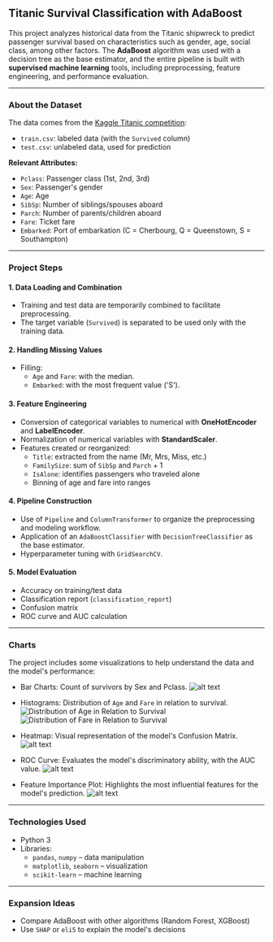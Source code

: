 ## Titanic Survival Classification with AdaBoost

This project analyzes historical data from the Titanic shipwreck to predict passenger survival based on characteristics such as gender, age, social class, among other factors. The **AdaBoost** algorithm was used with a decision tree as the base estimator, and the entire pipeline is built with **supervised machine learning** tools, including preprocessing, feature engineering, and performance evaluation.

-----

### About the Dataset

The data comes from the [Kaggle Titanic competition](https://www.kaggle.com/competitions/titanic):

  * `train.csv`: labeled data (with the `Survived` column)
  * `test.csv`: unlabeled data, used for prediction

**Relevant Attributes:**

  * `Pclass`: Passenger class (1st, 2nd, 3rd)
  * `Sex`: Passenger's gender
  * `Age`: Age
  * `SibSp`: Number of siblings/spouses aboard
  * `Parch`: Number of parents/children aboard
  * `Fare`: Ticket fare
  * `Embarked`: Port of embarkation (C = Cherbourg, Q = Queenstown, S = Southampton)

-----

### Project Steps

#### 1\. Data Loading and Combination

  * Training and test data are temporarily combined to facilitate preprocessing.
  * The target variable (`Survived`) is separated to be used only with the training data.

#### 2\. Handling Missing Values

  * Filling:
      * `Age` and `Fare`: with the median.
      * `Embarked`: with the most frequent value ('S').

#### 3\. Feature Engineering

  * Conversion of categorical variables to numerical with **OneHotEncoder** and **LabelEncoder**.
  * Normalization of numerical variables with **StandardScaler**.
  * Features created or reorganized:
      * `Title`: extracted from the name (Mr, Mrs, Miss, etc.)
      * `FamilySize`: sum of `SibSp` and `Parch` + 1
      * `IsAlone`: identifies passengers who traveled alone
      * Binning of age and fare into ranges

#### 4\. Pipeline Construction

  * Use of `Pipeline` and `ColumnTransformer` to organize the preprocessing and modeling workflow.
  * Application of an `AdaBoostClassifier` with `DecisionTreeClassifier` as the base estimator.
  * Hyperparameter tuning with `GridSearchCV`.

#### 5\. Model Evaluation

  * Accuracy on training/test data
  * Classification report (`classification_report`)
  * Confusion matrix
  * ROC curve and AUC calculation

-----

### Charts

The project includes some visualizations to help understand the data and the model's performance:

  * Bar Charts: Count of survivors by Sex and Pclass.
  ![alt text](/assets/image-2.png)

  * Histograms: Distribution of `Age` and `Fare` in relation to survival.
  ![Distribution of Age in Relation to Survival](/assets/image-3.png)
  ![Distribution of Fare in Relation to Survival](/assets/image-4.png)

  * Heatmap: Visual representation of the model's Confusion Matrix.
  ![alt text](/assets/image-5.png)
  
  * ROC Curve: Evaluates the model's discriminatory ability, with the AUC value.
  ![alt text](/assets/image-6.png)

  * Feature Importance Plot: Highlights the most influential features for the model's prediction.
  ![alt text](/assets/image-7.png)

-----

### Technologies Used

  * Python 3
  * Libraries:
      * `pandas`, `numpy` – data manipulation
      * `matplotlib`, `seaborn` – visualization
      * `scikit-learn` – machine learning

-----

### Expansion Ideas

  * Compare AdaBoost with other algorithms (Random Forest, XGBoost)
  * Use `SHAP` or `eli5` to explain the model's decisions
